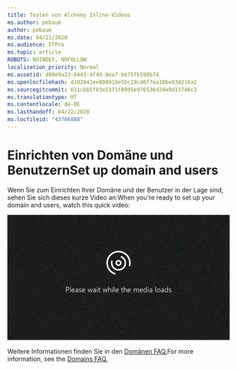 ```yaml
---
title: Testen von Alchemy Inline-Videos
ms.author: pebaum
author: pebaum
ms.date: 04/21/2020
ms.audience: ITPro
ms.topic: article
ROBOTS: NOINDEX, NOFOLLOW
localization_priority: Normal
ms.assetid: d00e9a23-6443-4f4d-8ea7-bb75fb590b74
ms.openlocfilehash: 4102041ee808918e5bc19c40f7ea10be934216a2
ms.sourcegitcommit: 631cbb5f03e5371f0995e976536d24e9d13746c3
ms.translationtype: MT
ms.contentlocale: de-DE
ms.lasthandoff: 04/22/2020
ms.locfileid: "43766888"
---
```

# <a name="set-up-domain-and-users"></a><span data-ttu-id="54ab5-102">Einrichten von Domäne und Benutzern</span><span class="sxs-lookup"><span data-stu-id="54ab5-102">Set up domain and users</span></span>

<span data-ttu-id="54ab5-103">Wenn Sie zum Einrichten Ihrer Domäne und der Benutzer in der Lage sind, sehen Sie sich dieses kurze Video an:</span><span class="sxs-lookup"><span data-stu-id="54ab5-103">When you're ready to set up your domain and users, watch this quick video:</span></span>
  
![Ihr Browser unterstützt kein Video.](media/MSN_Video_Widget.gif)
  
<span data-ttu-id="54ab5-106">Weitere Informationen finden Sie in den [Domänen FAQ.](https://docs.microsoft.com/office365/admin/setup/domains-faq)</span><span class="sxs-lookup"><span data-stu-id="54ab5-106">For more information, see the [Domains FAQ.](https://docs.microsoft.com/office365/admin/setup/domains-faq)</span></span>